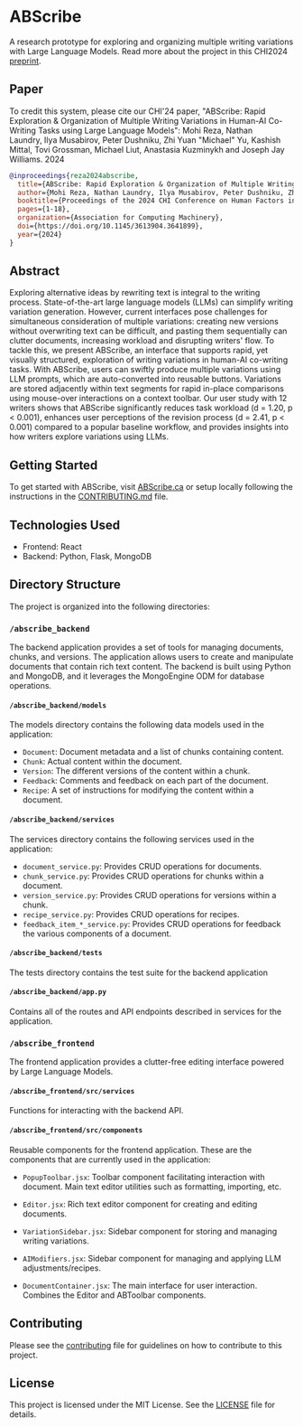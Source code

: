 # ABScribe

A research prototype for exploring and organizing multiple writing variations with Large Language Models.
Read more about the project in this CHI2024 [preprint](https://arxiv.org/abs/2310.00117).

## Paper

To credit this system, please cite our CHI'24 paper, "ABScribe: Rapid Exploration & Organization of Multiple Writing Variations in Human-AI Co-Writing Tasks using Large Language Models":
Mohi Reza, Nathan Laundry, Ilya Musabirov, Peter Dushniku, Zhi Yuan "Michael" Yu, Kashish Mittal, Tovi Grossman, Michael Liut, Anastasia Kuzminykh and Joseph Jay Williams. 2024

```bibtex
@inproceedings{reza2024abscribe,
  title={ABScribe: Rapid Exploration & Organization of Multiple Writing Variations in Human-AI Co-Writing Tasks using Large Language Models},
  author={Mohi Reza, Nathan Laundry, Ilya Musabirov, Peter Dushniku, Zhi Yuan "Michael" Yu, Kashish Mittal, Tovi Grossman, Michael Liut, Anastasia Kuzminykh, Joseph Jay Williams},
  booktitle={Proceedings of the 2024 CHI Conference on Human Factors in Computing Systems},
  pages={1-18},
  organization={Association for Computing Machinery},
  doi={https://doi.org/10.1145/3613904.3641899},
  year={2024}
}
```

## Abstract

Exploring alternative ideas by rewriting text is integral to the writing process. State-of-the-art large language models (LLMs) can simplify writing variation generation. However, current interfaces pose challenges for simultaneous consideration of multiple variations: creating new versions without overwriting text can be difficult, and pasting them sequentially can clutter documents, increasing workload and disrupting writers' flow. To tackle this, we present ABScribe, an interface that supports rapid, yet visually structured, exploration of writing variations in human-AI co-writing tasks. With ABScribe, users can swiftly produce multiple variations using LLM prompts, which are auto-converted into reusable buttons. Variations are stored adjacently within text segments for rapid in-place comparisons using mouse-over interactions on a context toolbar. Our user study with 12 writers shows that ABScribe significantly reduces task workload (d = 1.20, p < 0.001), enhances user perceptions of the revision process (d = 2.41, p < 0.001) compared to a popular baseline workflow, and provides insights into how writers explore variations using LLMs.

## Getting Started

To get started with ABScribe, visit [ABScribe.ca](https://abscribe.ca) or setup locally following the instructions in the [CONTRIBUTING.md](CONTRIBUTING.md) file.

## Technologies Used

* Frontend: React
* Backend: Python, Flask, MongoDB

## Directory Structure

The project is organized into the following directories:

### `/abscribe_backend`

The backend application provides a set of tools for managing documents, chunks, and versions. The application allows users to create and manipulate documents that contain rich text content. The backend is built using Python and MongoDB, and it leverages the MongoEngine ODM for database operations. 

#### `/abscribe_backend/models`

The models directory contains the following data models used in the application:

* `Document`: Document metadata and a list of chunks containing content.
* `Chunk`: Actual content within the document.
* `Version`: The different versions of the content within a chunk.
* `Feedback`: Comments and feedback on each part of the document.
* `Recipe`: A set of instructions for modifying the content within a document.

#### `/abscribe_backend/services`

The services directory contains the following services used in the application:

* `document_service.py`: Provides CRUD operations for documents.
* `chunk_service.py`: Provides CRUD operations for chunks within a document.
* `version_service.py`: Provides CRUD operations for versions within a chunk.
* `recipe_service.py`: Provides CRUD operations for recipes.
* `feedback_item_*_service.py`: Provides CRUD operations for feedback the various components of a document.

#### `/abscribe_backend/tests`

The tests directory contains the test suite for the backend application

#### `/abscribe_backend/app.py`

Contains all of the routes and API endpoints described in services for the application.

### `/abscribe_frontend`

The frontend application provides a clutter-free editing interface powered by Large Language Models.

#### `/abscribe_frontend/src/services`

Functions for interacting with the backend API.

#### `/abscribe_frontend/src/components`

Reusable components for the frontend application. These are the components that are currently used in the application:

* `PopupToolbar.jsx`: Toolbar component facilitating interaction with document. Main text editor utilities such as formatting, importing, etc.

* `Editor.jsx`: Rich text editor component for creating and editing documents.

* `VariationSidebar.jsx`: Sidebar component for storing and managing writing variations.

* `AIModifiers.jsx`: Sidebar component for managing and applying LLM adjustments/recipes.

* `DocumentContainer.jsx`: The main interface for user interaction. Combines the Editor and ABToolbar components.

## Contributing

Please see the [contributing](CONTRIBUTING.md) file for guidelines on how to contribute to this project.

## License

This project is licensed under the MIT License. See the [LICENSE](LICENSE) file for details.
